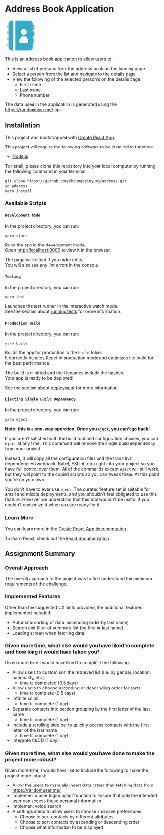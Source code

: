 # Address Book Application

![Address Book Image](./src/assets/images/address-book-thumbnail.png)

This is an address book application to allow users to:

- View a list of persons from the address book on the landing page
- Select a person from the list and navigate to the details page
- View the following of the selected person's on the details page:
  - First name
  - Last name
  - Phone number

The data used in the application is generated using the https://randomuser.me/ api.

## Installation

This project was bootstrapped with [Create React App](https://github.com/facebook/create-react-app).

This project will require the following software to be installed to function:
- [Node.js](https://nodejs.org/en/)

To install, please clone this repository into your local computer by running the following command in your terminal: 
  
``` 
git clone https://github.com/cheungdzinyung/address.git
cd address
yarn install
```

### Available Scripts

#### `Development Mode`
In the project directory, you can run:

```
yarn start
```

Runs the app in the development mode.\
Open [http://localhost:3000](http://localhost:3000) to view it in the browser.

The page will reload if you make edits.\
You will also see any lint errors in the console.
#### `Testing`
In the project directory, you can run:
```
yarn test
```

Launches the test runner in the interactive watch mode.\
See the section about [running tests](https://facebook.github.io/create-react-app/docs/running-tests) for more information.

#### `Production Build`
In the project directory, you can run:
```
yarn build
```

Builds the app for production to the `build` folder.\
It correctly bundles React in production mode and optimizes the build for the best performance.

The build is minified and the filenames include the hashes.\
Your app is ready to be deployed!

See the section about [deployment](https://facebook.github.io/create-react-app/docs/deployment) for more information.

#### `Ejecting Single Build Dependency`
In the project directory, you can run:
```
yarn eject
```

**Note: this is a one-way operation. Once you `eject`, you can’t go back!**

If you aren’t satisfied with the build tool and configuration choices, you can `eject` at any time. This command will remove the single build dependency from your project.

Instead, it will copy all the configuration files and the transitive dependencies (webpack, Babel, ESLint, etc) right into your project so you have full control over them. All of the commands except `eject` will still work, but they will point to the copied scripts so you can tweak them. At this point you’re on your own.

You don’t have to ever use `eject`. The curated feature set is suitable for small and middle deployments, and you shouldn’t feel obligated to use this feature. However we understand that this tool wouldn’t be useful if you couldn’t customize it when you are ready for it.

### Learn More

You can learn more in the [Create React App documentation](https://facebook.github.io/create-react-app/docs/getting-started).

To learn React, check out the [React documentation](https://reactjs.org/).

## Assignment Summary

### Overall Approach

The overall approach to the project was to first understand the minimum requirements of the challenge.

### Implemented Features

Other than the suggested UX hints provided, the additional features implemented included:

- Automatic sorting of data (ascending order by last name)
- Search and filter of summary list (by first or last name)
- Loading screen when fetching data

### Given more time, what else would you have liked to complete and how long it would have taken you?

Given more time I would have liked to complete the following:

- Allow users to custom sort the retrieved list (i.e. by gender, location, nationality, etc.)
  - time to completed (0.5 days)
- Allow users to choose ascending or descending order for sorts
  - time to complete (0.5 days)
- Infinite scroll
  - time to complete (1 day)
- Separate contacts into section grouping by the first letter of the last name
  - time to complete (1 day)
- Include a scrolling side bar to quickly access contacts with the first letter of the last name
  - time to complete (1 day)
- Integrate CI/CD (1 day)

### Given more time, what else would you have done to make the project more robust?

Given more time, I would have like to include the following to make the project more robust:

- Allow the users to manually insert data rather than fetching data from https://randomuser.me/
- Implement a user login/logout function to ensure that only the intended user can access these personal information
- Implement voice search
- A settings menu to allow users to choose and save preferences:
  - Choose to sort contacts by different attributes
  - Choose to sort contacts by ascending or descending order
  - Choose what information to be displayed

